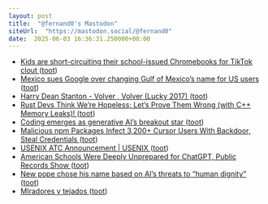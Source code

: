 ```yaml
---
layout: post
title:  "@fernand0's Mastodon"
siteUrl:  "https://mastodon.social/@fernand0"
date:  2025-06-03 16:36:31.250000+00:00
---
```

*  [Kids are short-circuiting their school-issued Chromebooks for TikTok clout ](https://arstechnica.com/gadgets/2025/05/tiktok-trend-sees-kids-setting-chromebooks-on-fire-at-least-one-kid-hospitalized) ([toot](https://mastodon.social/@fernand0/114620405596145774))
*  [Mexico sues Google over changing Gulf of Mexico’s name for US users ](https://www.theguardian.com/world/2025/may/09/mexico-google-lawsuit-gulf-of-mexic) ([toot](https://mastodon.social/@fernand0/114620116365168582))
*  [Harry Dean Stanton - Volver , Volver (Lucky 2017) ](https://www.youtube.com/watch?v=nPWfTtHHpZ0&amp%3Bfeature=youtu.b) ([toot](https://mastodon.social/@fernand0/114619834630331468))
*  [Rust Devs Think We’re Hopeless; Let’s Prove Them Wrong (with C++ Memory Leaks)! ](https://www.babaei.net/blog/rust-devs-think-we-are-hopeless-lets-prove-them-wrong-with-cpp-memory-leaks) ([toot](https://mastodon.social/@fernand0/114619698939753005))
*  [Coding emerges as generative AI’s breakout star ](https://www.fastcompany.com/91330342/coding-emerges-as-generative-ais-breakout-sta) ([toot](https://mastodon.social/@fernand0/114619514459601453))
*  [Malicious npm Packages Infect 3,200+ Cursor Users With Backdoor, Steal Credentials ](https://thehackernews.com/2025/05/malicious-npm-packages-infect-3200.htm) ([toot](https://mastodon.social/@fernand0/114619206914010454))
*  [USENIX ATC Announcement \| USENIX ](https://www.usenix.org/blog/usenix-atc-announcemen) ([toot](https://mastodon.social/@fernand0/114619038860308674))
*  [American Schools Were Deeply Unprepared for ChatGPT, Public Records Show ](https://www.404media.co/american-schools-were-deeply-unprepared-for-chatgpt-public-records-show) ([toot](https://mastodon.social/@fernand0/114618724707693933))
*  [New pope chose his name based on AI’s threats to “human dignity” ](https://arstechnica.com/information-technology/2025/05/new-pope-chose-his-name-based-on-ais-threats-to-human-dignity) ([toot](https://mastodon.social/@fernand0/114618565697691399))
*  [MIradores y tejados ](https://www.flickr.com/photos/fernand0/54526217957) ([toot](https://mastodon.social/@fernand0/114616902059108859))
